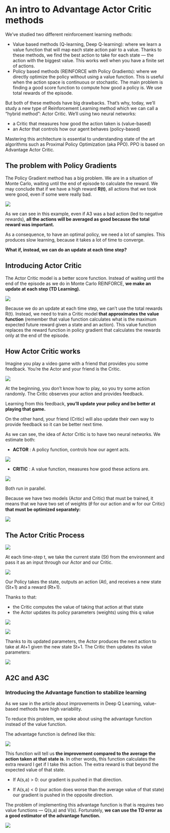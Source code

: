 # An intro to Advantage Actor Critic methods

We’ve studied two different reinforcement learning methods:

- Value based methods (Q-learning, Deep Q-learning): where we learn a value function that will map each state action pair to a value. Thanks to these methods, we find the best action to take for each state — the action with the biggest value. This works well when you have a finite set of actions.
- Policy based methods (REINFORCE with Policy Gradients): where we directly optimize the policy without using a value function. This is useful when the action space is continuous or stochastic. The main problem is finding a good score function to compute how good a policy is. We use total rewards of the episode.

But both of these methods have big drawbacks. That’s why, today, we’ll study a new type of Reinforcement Learning method which we can call a “hybrid method”: Actor Critic. We’ll using two neural networks:

- a Critic that measures how good the action taken is (value-based)
- an Actor that controls how our agent behaves (policy-based)

Mastering this architecture is essential to understanding state of the art algorithms such as Proximal Policy Optimization (aka PPO). PPO is based on Advantage Actor Critic.

## The problem with Policy Gradients

The Policy Gradient method has a big problem. We are in a situation of Monte Carlo, waiting until the end of episode to calculate the reward. We may conclude that if we have a high reward **R(t)**, all actions that we took were good, even if some were really bad.

![](./images/74.png)

As we can see in this example, even if A3 was a bad action (led to negative rewards), **all the actions will be averaged as good because the total reward was important.**

As a consequence, to have an optimal policy, we need a lot of samples. This produces slow learning, because it takes a lot of time to converge.

**What if, instead, we can do an update at each time step?**

## Introducing Actor Critic

The Actor Critic model is a better score function. Instead of waiting until the end of the episode as we do in Monte Carlo REINFORCE, **we make an update at each step (TD Learning).**

![](./images/75.png)

Because we do an update at each time step, we can’t use the total rewards R(t). Instead, we need to train a Critic model **that approximates the value function** (remember that value function calculates what is the maximum expected future reward given a state and an action). This value function replaces the reward function in policy gradient that calculates the rewards only at the end of the episode.

## How Actor Critic works

Imagine you play a video game with a friend that provides you some feedback. You’re the Actor and your friend is the Critic.

![](./images/76.png)

At the beginning, you don’t know how to play, so you try some action randomly. The Critic observes your action and provides feedback.

Learning from this feedback, **you’ll update your policy and be better at playing that game.**

On the other hand, your friend (Critic) will also update their own way to provide feedback so it can be better next time.

As we can see, the idea of Actor Critic is to have two neural networks. We estimate both:

- **ACTOR** : A policy function, controls how our agent acts.

![](./images/77.png)

- **CRITIC** : A value function, measures how good these actions are.

![](./images/78.png)

Both run in parallel.

Because we have two models (Actor and Critic) that must be trained, it means that we have two set of weights (𝜃 for our action and w for our Critic) **that must be optimized separately:**

![](./images/79.png)

## The Actor Critic Process

![](./images/80.png)

At each time-step t, we take the current state (St) from the environment and pass it as an input through our Actor and our Critic.

![](./images/81.png)

Our Policy takes the state, outputs an action (At), and receives a new state (St+1) and a reward (Rt+1).

Thanks to that:

- the Critic computes the value of taking that action at that state
- the Actor updates its policy parameters (weights) using this q value

![](./images/82.png)

![](./images/83.png)

Thanks to its updated parameters, the Actor produces the next action to take at At+1 given the new state St+1. The Critic then updates its value parameters:

![](./images/84.png)

## A2C and A3C
### Introducing the Advantage function to stabilize learning

As we saw in the article about improvements in Deep Q Learning, value-based methods have high variability.

To reduce this problem, we spoke about using the advantage function instead of the value function.

The advantage function is defined like this:

![](./images/85.png)

This function will tell us **the improvement compared to the average the action taken at that state is**. In other words, this function calculates the extra reward I get if I take this action. The extra reward is that beyond the expected value of that state.

- If A(s,a) > 0: our gradient is pushed in that direction.

- If A(s,a) < 0 (our action does worse than the average value of that state) our gradient is pushed in the opposite direction.

The problem of implementing this advantage function is that is requires two value functions — Q(s,a) and V(s). Fortunately, **we can use the TD error as a good estimator of the advantage function.**

![](./images/86.png)

